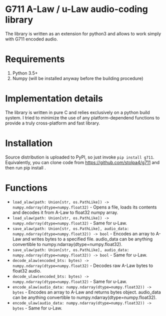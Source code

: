 G711 A-Law / u-Law audio-coding library
=======================================

The library is written as an extension for python3 and allows to work simply with G711 encoded audio.

# Requirements
1. Python 3.5+
2. Numpy (will be installed anyway before the building procedure)

# Implementation details
The library is written in pure C and relies exclusively on a python build system. I tried to minimize the use of any platform-dependend functions to provide a truly cross-platform and fast library.

# Installation
Source distribution is uploaded to PyPI, so just invoke `pip install g711`. Equivalently, you can clone code from https://github.com/stolpa4/g711 and then run pip install <path to cloned repo>.

# Functions
- `load_alaw(path: Union[str, os.PathLike]) -> numpy.ndarray(dtype=numpy.float32)` - Opens a file, loads its contents and decodes it from A-Law to float32 numpy array.
- `load_ulaw(path: Union[str, os.PathLike]) -> numpy.ndarray(dtype=numpy.float32)` - Same for u-Law.
- `save_alaw(path: Union[str, os.PathLike], audio_data: numpy.ndarray(dtype=numpy.float32)) -> bool` - Encodes an array to A-Law and writes bytes to a specified file. audio_data can be anything convertible to numpy.ndarray(dtype=numpy.float32).
- `save_ulaw(path: Union[str, os.PathLike], audio_data: numpy.ndarray(dtype=numpy.float32)) -> bool` - Same for u-Law.
- `decode_alaw(encoded_bts: bytes) -> numpy.ndarray(dtype=numpy.float32)` - Decodes raw A-Law bytes to float32 audio.
- `decode_ulaw(encoded_bts: bytes) -> numpy.ndarray(dtype=numpy.float32)` - Same for u-Law.
- `encode_alaw(audio_data: numpy.ndarray(dtype=numpy.float32)) -> bytes` - Encodes an array to A-Law and returns bytes object. audio_data can be anything convertible to numpy.ndarray(dtype=numpy.float32).
- `encode_ulaw(audio_data: numpy.ndarray(dtype=numpy.float32)) -> bytes` - Same for u-Law.
